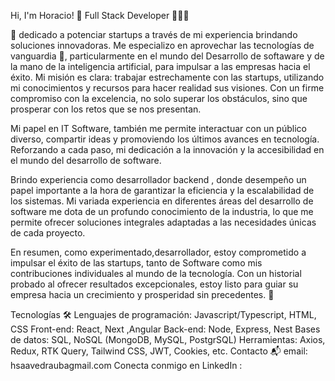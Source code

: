 Hi, I'm Horacio! 👋
Full Stack Developer 🧑🏻‍💻

💼 dedicado a potenciar startups a través de mi experiencia brindando soluciones innovadoras. Me especializo en aprovechar las tecnologías de vanguardia 🚀, particularmente en el mundo del Desarrollo de softaware y de la mano de la inteligencia artificial, para impulsar a las empresas hacia el éxito. Mi misión es clara: trabajar estrechamente con las startups, utilizando mi conocimientos y recursos para hacer realidad sus visiones. Con un firme compromiso con la excelencia, no solo superar los obstáculos, sino que prosperar con los retos que se nos presentan.

Mi papel en IT Software, también  me permite interactuar con un público diverso, compartir ideas y promoviendo los últimos avances en tecnología.  Reforzando a cada paso, mi dedicación a la innovación y la accesibilidad en el mundo del desarrollo de software.

Brindo experiencia como desarrollador backend , donde desempeño un papel importante a la hora de garantizar la eficiencia y la escalabilidad de los sistemas. Mi variada experiencia en diferentes áreas del desarrollo de software me dota de un profundo conocimiento de la industria, lo que me permite ofrecer soluciones integrales adaptadas a las necesidades únicas de cada proyecto.


En resumen, como experimentado,desarrollador, estoy comprometido a impulsar el éxito de las startups, tanto de Software como mis contribuciones individuales al mundo de la tecnología. Con un historial probado al ofrecer resultados excepcionales, estoy listo para guiar su empresa hacia un crecimiento y prosperidad sin precedentes. 🌟

Tecnologías 🛠️
Lenguajes de programación: Javascript/Typescript, HTML, CSS
Front-end: React, Next ,Angular
Back-end: Node, Express, Nest
Bases de datos: SQL, NoSQL (MongoDB, MySQL, PostgrSQL)
Herramientas: Axios, Redux, RTK Query, Tailwind CSS, JWT, Cookies, etc.
Contacto 📬  email:  hsaavedraubagmail.com
Conecta conmigo en LinkedIn : 


